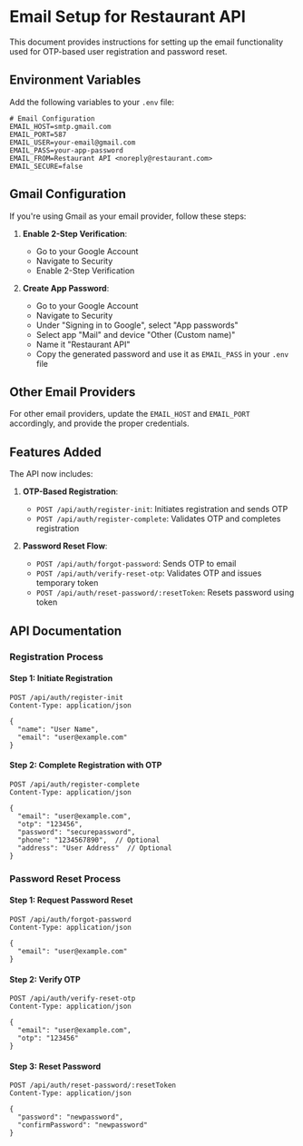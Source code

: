 # Email Setup for Restaurant API

This document provides instructions for setting up the email functionality used for OTP-based user registration and password reset.

## Environment Variables

Add the following variables to your `.env` file:

```
# Email Configuration
EMAIL_HOST=smtp.gmail.com
EMAIL_PORT=587
EMAIL_USER=your-email@gmail.com
EMAIL_PASS=your-app-password
EMAIL_FROM=Restaurant API <noreply@restaurant.com>
EMAIL_SECURE=false
```

## Gmail Configuration

If you're using Gmail as your email provider, follow these steps:

1. **Enable 2-Step Verification**:
   - Go to your Google Account
   - Navigate to Security
   - Enable 2-Step Verification

2. **Create App Password**:
   - Go to your Google Account
   - Navigate to Security
   - Under "Signing in to Google", select "App passwords"
   - Select app "Mail" and device "Other (Custom name)"
   - Name it "Restaurant API"
   - Copy the generated password and use it as `EMAIL_PASS` in your `.env` file

## Other Email Providers

For other email providers, update the `EMAIL_HOST` and `EMAIL_PORT` accordingly, and provide the proper credentials.

## Features Added

The API now includes:

1. **OTP-Based Registration**:
   - `POST /api/auth/register-init`: Initiates registration and sends OTP
   - `POST /api/auth/register-complete`: Validates OTP and completes registration

2. **Password Reset Flow**:
   - `POST /api/auth/forgot-password`: Sends OTP to email
   - `POST /api/auth/verify-reset-otp`: Validates OTP and issues temporary token
   - `POST /api/auth/reset-password/:resetToken`: Resets password using token

## API Documentation

### Registration Process

#### Step 1: Initiate Registration
```
POST /api/auth/register-init
Content-Type: application/json

{
  "name": "User Name",
  "email": "user@example.com"
}
```

#### Step 2: Complete Registration with OTP
```
POST /api/auth/register-complete
Content-Type: application/json

{
  "email": "user@example.com",
  "otp": "123456",
  "password": "securepassword",
  "phone": "1234567890",  // Optional
  "address": "User Address"  // Optional
}
```

### Password Reset Process

#### Step 1: Request Password Reset
```
POST /api/auth/forgot-password
Content-Type: application/json

{
  "email": "user@example.com"
}
```

#### Step 2: Verify OTP
```
POST /api/auth/verify-reset-otp
Content-Type: application/json

{
  "email": "user@example.com",
  "otp": "123456"
}
```

#### Step 3: Reset Password
```
POST /api/auth/reset-password/:resetToken
Content-Type: application/json

{
  "password": "newpassword",
  "confirmPassword": "newpassword"
}
``` 
